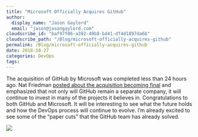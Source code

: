 ```yaml
---
title: "Microsoft Officially Acquires GitHub"
author: 
  display_name: "Jason Gaylord"
  email: "jason@jasongaylord.com"
cloudscribe_id: "baf97f06-a392-49b8-bd41-df4d1897da6b"
cloudscribe_path: "/Blog/microsoft-officially-acquires-github"
permalink: /Blog/microsoft-officially-acquires-github
date: 2018-10-27
categories: DevOps
tags: 
---
```


The acquisition of GitHub by Microsoft was completed less than 24 hours ago. Nat Friedman [posted about the acquisition becoming final](https://jasong.us/2Oa6Uja) and emphasized that not only will GitHub remain a separate company, it will continue to invest in many of the projects it believes in. Congratulations to both GitHub and Microsoft. It will be interesting to see what the future holds and how the DevOps process will continue to evolve. I’m already excited to see some of the “paper cuts” that the GitHub team has already solved.

[![](https://cdn.jasongaylord.com/images/2018/10/27/Microsoft_Acquires_GitHub.png)](https://jasong.us/2Oa6Uja)

